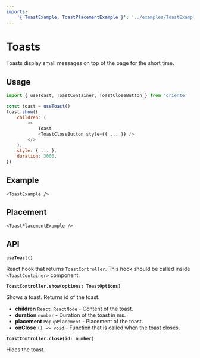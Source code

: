 ```yaml
---
imports:
    '{ ToastExample, ToastPlacementExample }': '../examples/ToastExample'
---
```


# Toasts

Toasts display small messages on top of the page for the short time.

## Usage

```js
import { useToast, ToastContainer, ToastCloseButton } from 'oriente'

const toast = useToast()
toast.show({
    children: (
        <>
            Toast
            <ToastCloseButton style={{ ... }} />
        </>
    ),
    style: { ... },
    duration: 3000,
})
```

## Example

```@render
<ToastExample />
```

## Placement

```@render
<ToastPlacementExample />
```

## API

**`useToast()`**

React hook that returns `ToastController`.
This hook should be called inside `<ToastContainer>` component.

**`ToastController.show(options: ToastOptions)`**

Shows a toast. Returns id of the toast.

-   **children** `React.ReactNode` - Content of the toast.
-   **duration** `number` - Duration of the toast in ms.
-   **placement** `PopupPlacement` - Placement of the toast.
-   **onClose** `() => void` - Function that is called when the toast closes.

**`ToastController.close(id: number)`**

Hides the toast.
